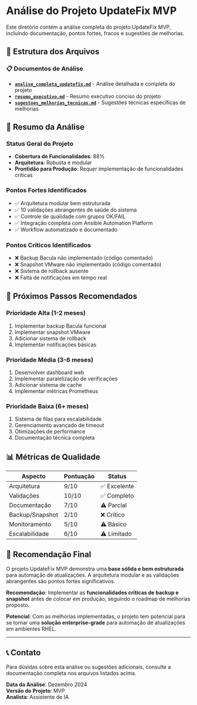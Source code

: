# Análise do Projeto UpdateFix MVP

Este diretório contém a análise completa do projeto UpdateFix MVP, incluindo documentação, pontos fortes, fracos e sugestões de melhorias.

## 📁 Estrutura dos Arquivos

### 📋 Documentos de Análise

- **[`analise_completa_updatefix.md`](analise_completa_updatefix.md)** - Análise detalhada e completa do projeto
- **[`resumo_executivo.md`](resumo_executivo.md)** - Resumo executivo conciso do projeto
- **[`sugestoes_melhorias_tecnicas.md`](sugestoes_melhorias_tecnicas.md)** - Sugestões técnicas específicas de melhorias

## 🎯 Resumo da Análise

### **Status Geral do Projeto**
- **Cobertura de Funcionalidades**: 88%
- **Arquitetura**: Robusta e modular
- **Prontidão para Produção**: Requer implementação de funcionalidades críticas

### **Pontos Fortes Identificados**
- ✅ Arquitetura modular bem estruturada
- ✅ 10 validações abrangentes de saúde do sistema
- ✅ Controle de qualidade com grupos OK/FAIL
- ✅ Integração completa com Ansible Automation Platform
- ✅ Workflow automatizado e documentado

### **Pontos Críticos Identificados**
- ❌ Backup Bacula não implementado (código comentado)
- ❌ Snapshot VMware não implementado (código comentado)
- ❌ Sistema de rollback ausente
- ❌ Falta de notificações em tempo real

## 🚀 Próximos Passos Recomendados

### **Prioridade Alta (1-2 meses)**
1. Implementar backup Bacula funcional
2. Implementar snapshot VMware
3. Adicionar sistema de rollback
4. Implementar notificações básicas

### **Prioridade Média (3-6 meses)**
1. Desenvolver dashboard web
2. Implementar paralelização de verificações
3. Adicionar sistema de cache
4. Implementar métricas Prometheus

### **Prioridade Baixa (6+ meses)**
1. Sistema de filas para escalabilidade
2. Gerenciamento avançado de timeout
3. Otimizações de performance
4. Documentação técnica completa

## 📊 Métricas de Qualidade

| Aspecto | Pontuação | Status |
|---------|-----------|--------|
| Arquitetura | 9/10 | ✅ Excelente |
| Validações | 10/10 | ✅ Completo |
| Documentação | 7/10 | ⚠️ Parcial |
| Backup/Snapshot | 2/10 | ❌ Crítico |
| Monitoramento | 5/10 | ⚠️ Básico |
| Escalabilidade | 6/10 | ⚠️ Limitado |

## 🎯 Recomendação Final

O projeto UpdateFix MVP demonstra uma **base sólida e bem estruturada** para automação de atualizações. A arquitetura modular e as validações abrangentes são pontos fortes significativos.

**Recomendação**: Implementar as **funcionalidades críticas de backup e snapshot** antes de colocar em produção, seguindo o roadmap de melhorias proposto.

**Potencial**: Com as melhorias implementadas, o projeto tem potencial para se tornar uma **solução enterprise-grade** para automação de atualizações em ambientes RHEL.

---

## 📞 Contato

Para dúvidas sobre esta análise ou sugestões adicionais, consulte a documentação completa nos arquivos listados acima.

**Data da Análise**: Dezembro 2024  
**Versão do Projeto**: MVP  
**Analista**: Assistente de IA

